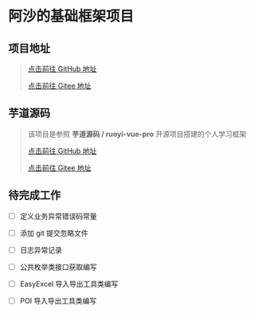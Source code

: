 # 阿沙的基础框架项目
## 项目地址<br/>


> [点击前往 GitHub 地址](https://github.com/YunaiV/ruoyi-vue-pro)
>
> [点击前往 Gitee 地址](https://gitee.com/zhijiantianya/ruoyi-vue-pro)

## 芋道源码<br/>


> 该项目是参照 **芋道源码 / ruoyi-vue-pro** 开源项目搭建的个人学习框架
>
> [点击前往 GitHub 地址](https://github.com/YunaiV/ruoyi-vue-pro)
>
> [点击前往 Gitee 地址](https://gitee.com/zhijiantianya/ruoyi-vue-pro)



## 待完成工作

- [ ] 定义业务异常错误码常量

- [ ] 添加 git 提交忽略文件

- [ ] 日志异常记录

- [ ] 公共枚举类接口获取编写

- [ ] EasyExcel 导入导出工具类编写

- [ ] POI 导入导出工具类编写